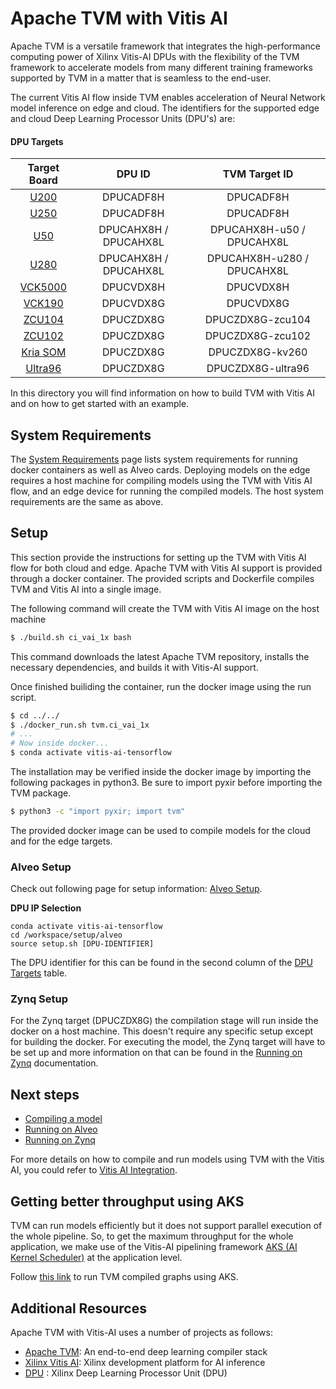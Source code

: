 # Apache TVM with Vitis AI

Apache TVM is a versatile framework that integrates the high-performance computing power of Xilinx Vitis-AI DPUs with the flexibility of the TVM framework to accelerate models from many different training frameworks supported by TVM in a matter that is seamless to the end-user. 

The current Vitis AI flow inside TVM enables acceleration of Neural Network model inference on edge and cloud. The identifiers for the supported edge and cloud Deep Learning Processor Units (DPU's) are:

#### DPU Targets
| Target Board  | DPU ID                    | TVM Target ID |
|:-:|:-:|:-:|
| [U200]        | DPUCADF8H                 | DPUCADF8H  |
| [U250]        | DPUCADF8H                 | DPUCADF8H  |
| [U50]         | DPUCAHX8H / DPUCAHX8L     | DPUCAHX8H-u50 / DPUCAHX8L  |
| [U280]        | DPUCAHX8H / DPUCAHX8L     | DPUCAHX8H-u280 / DPUCAHX8L  |
| [VCK5000]     | DPUCVDX8H                 | DPUCVDX8H  |
| [VCK190]      | DPUCVDX8G                 | DPUCVDX8G  |
| [ZCU104]      | DPUCZDX8G                 | DPUCZDX8G-zcu104  |
| [ZCU102]      | DPUCZDX8G                 | DPUCZDX8G-zcu102  |
| [Kria SOM]    | DPUCZDX8G                 | DPUCZDX8G-kv260   |
| [Ultra96]     | DPUCZDX8G                 | DPUCZDX8G-ultra96 |

In this directory you will find information on how to build TVM with Vitis AI and on how to get started with an example.


## System Requirements
The [System Requirements] page lists system requirements for running docker containers as well as Alveo cards.
Deploying models on the edge requires a host machine for compiling models using the TVM with Vitis AI flow, and an edge device for running the compiled models. The host system requirements are the same as above.

## Setup

This section provide the instructions for setting up the TVM with Vitis AI flow for both cloud and edge. Apache TVM with Vitis AI support is provided through a docker container. The provided scripts and Dockerfile compiles TVM and Vitis AI into a single image.

The following command will create the TVM with Vitis AI image on the host machine

```sh
$ ./build.sh ci_vai_1x bash
```
This command downloads the latest Apache TVM repository, installs the necessary dependencies, and builds it with Vitis-AI support.

Once finished builiding the container, run the docker image using the run script.
```sh
$ cd ../../
$ ./docker_run.sh tvm.ci_vai_1x
# ...
# Now inside docker...
$ conda activate vitis-ai-tensorflow
```
The installation may be verified inside the docker image by importing the following packages in python3. Be sure to import pyxir before importing the TVM package.

```sh
$ python3 -c "import pyxir; import tvm"
```
The provided docker image can be used to compile models for the cloud and for the edge targets.


### Alveo Setup

Check out following page for setup information: [Alveo Setup].

**DPU IP Selection**

```
conda activate vitis-ai-tensorflow
cd /workspace/setup/alveo
source setup.sh [DPU-IDENTIFIER]
```

The DPU identifier for this can be found in the second column of the [DPU Targets](#dpu-targets) table.

### Zynq Setup

For the Zynq target (DPUCZDX8G) the compilation stage will run inside the docker on a host machine. This doesn't require any specific setup except for building the docker.
For executing the model, the Zynq target will have to be set up and more information on that can be found in the [Running on Zynq] documentation.


## Next steps

* [Compiling a model](./docs/compiling_a_model.md)
* [Running on Alveo](./docs/running_on_alveo.md)
* [Running on Zynq]

For more details on how to compile and run models using TVM with the Vitis AI, you could refer to [Vitis AI Integration].

## Getting better throughput using AKS
TVM can run models efficiently but it does not support parallel execution of the whole pipeline. So, to get the maximum throughput for the whole application, we make use of the Vitis-AI pipelining framework [AKS (AI Kernel Scheduler)](../../tools/AKS/README.md#Introduction) at the application level. 

Follow [this link](./examples/AKS/README.md) to run TVM compiled graphs using AKS.

## Additional Resources

Apache TVM with Vitis-AI uses a number of projects as follows: 
* [Apache TVM]: An end-to-end deep learning compiler stack
* [Xilinx Vitis AI]: Xilinx development platform for AI inference
* [DPU] :  Xilinx Deep Learning Processor Unit (DPU)



[//]: # (These are reference links used in the body of this note and get stripped out when the markdown processor does its job.)

   [Apache TVM]: https://tvm.apache.org/
   [Xilinx Vitis AI]: https://www.xilinx.com/products/design-tools/vitis/vitis-ai.html
   [DPU]: https://www.xilinx.com/products/intellectual-property/dpu.html
   [System Requirements]: ../../docs/learn/system_requirements.md
   [Pynq-DPU]: https://github.com/Xilinx/DPU-PYNQ 
   [ZCU104]: https://www.xilinx.com/products/boards-and-kits/zcu104.html
   [Ultra96]: https://www.xilinx.com/products/boards-and-kits/1-vad4rl.html
   [ZCU102]: https://www.xilinx.com/products/boards-and-kits/ek-u1-zcu102-g.html
   [Kria SOM]: https://www.xilinx.com/products/som/kria/kv260-vision-starter-kit.html
   [Zynq Setup]: ./docs/docs/running_on_zynq.md#zynq-setup
   [Running on Zynq]: ./docs/running_on_zynq.md
   [Alveo]: https://www.xilinx.com/products/boards-and-kits/alveo.html
   [Alveo Setup]: ../../setup/alveo/README.md
   [U200]: https://www.xilinx.com/products/boards-and-kits/alveo/u200.html
   [U250]: https://www.xilinx.com/products/boards-and-kits/alveo/u250.html
   [U50]: https://www.xilinx.com/products/boards-and-kits/alveo/u50.html
   [U280]: https://www.xilinx.com/products/boards-and-kits/alveo/u280.html
   [VCK5000]: https://www.xilinx.com/products/boards-and-kits/vck5000.html
   [VCK190]: https://www.xilinx.com/products/boards-and-kits/vck190.html
   [Vitis AI Integration]: https://github.com/apache/incubator-tvm/blob/main/docs/deploy/vitis_ai.rst
   [Zynq Ultrascale+ MPSoc]: https://www.xilinx.com/products/silicon-devices/soc/zynq-ultrascale-mpsoc.html
